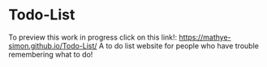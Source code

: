 # Todo-List
To preview this work in progress click on this link!: https://mathye-simon.github.io/Todo-List/
A to do list website for people who have trouble remembering what to do!
